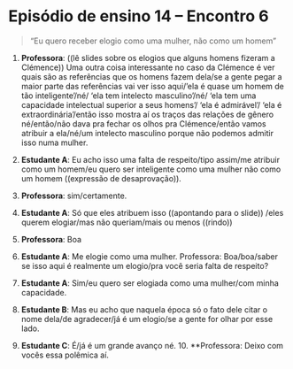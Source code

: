 # Episódio de ensino 14 – Encontro 6

>“Eu quero receber elogio como uma mulher, não como um homem”

1. **Professora**: ((lê slides sobre os elogios que alguns homens fizeram a Clémence)) Uma outra coisa interessante no caso da Clémence é ver quais são as referências que os homens fazem dela/se a gente pegar a maior parte das referências vai ver isso aqui/’ela é quase um homem de tão inteligente’/né/ ‘ela tem intelecto masculino’/né/ ‘ela tem uma capacidade intelectual superior a seus homens’/ ‘ela é admirável’/ ‘ela é extraordinária’/então isso mostra aí os traços das relações de gênero né/então/não dava pra fechar os olhos pra Clémence/então vamos atribuir a ela/né/um intelecto masculino porque não podemos admitir isso numa mulher. 

2. **Estudante A**: Eu acho isso uma falta de respeito/tipo assim/me atribuir como um homem/eu quero ser inteligente como uma mulher não como um homem ((expressão de desaprovação)). 

3. **Professora**: sim/certamente. 

4. **Estudante A**: Só que eles atribuem isso ((apontando para o slide)) /eles querem elogiar/mas não queriam/mais ou menos ((rindo)) 

5. **Professora**: Boa 

6. **Estudante A**: Me elogie como uma mulher. Professora: Boa/boa/saber se isso aqui é realmente um elogio/pra você seria falta de respeito? 

7. **Estudante A**: Sim/eu quero ser elogiada como uma mulher/com minha capacidade. 

8. **Estudante B**: Mas eu acho que naquela época só o fato dele citar o nome dela/de agradecer/já é um elogio/se a gente for olhar por esse lado. 

9. **Estudante C**: É/já é um grande avanço né. 10. **Professora: Deixo com vocês essa polêmica aí.